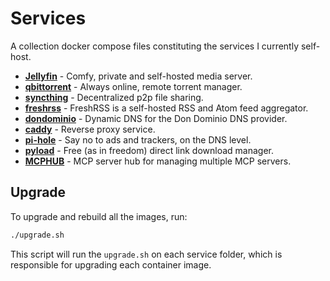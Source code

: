 # Services

A collection docker compose files constituting the services I currently self-host.

- **[Jellyfin](jellyfin/)** - Comfy, private and self-hosted media server.
- **[qbittorrent](qbittorrent/)** - Always online, remote torrent manager.
- **[syncthing](syncthing/)** - Decentralized p2p file sharing.
- **[freshrss](https://freshrss.org/index.html)** - FreshRSS is a self-hosted RSS and Atom feed aggregator.
- **[dondominio](https://github.com/dondominio/dondns-bash)** - Dynamic DNS for the Don Dominio DNS provider.
- **[caddy](https://hub.docker.com/_/caddy)** - Reverse proxy service.
- **[pi-hole](https://pi-hole.net/)** - Say no to ads and trackers, on the DNS level.
- **[pyload](https://pyload.net/)** - Free (as in freedom) direct link download manager.
- **[MCPHUB](mcphub/)** - MCP server hub for managing multiple MCP servers.

## Upgrade

To upgrade and rebuild all the images, run:

```bash
./upgrade.sh
```

This script will run the `upgrade.sh` on each service folder, which is responsible for upgrading each container image.
